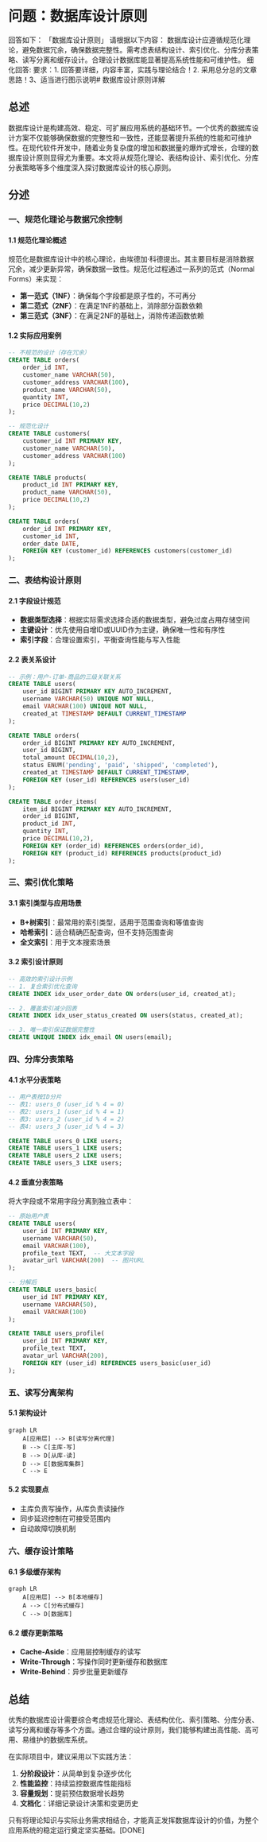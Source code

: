 # 问题：数据库设计原则
回答如下：
「数据库设计原则」 请根据以下内容：
数据库设计应遵循规范化理论，避免数据冗余，确保数据完整性。需考虑表结构设计、索引优化、分库分表策略、读写分离和缓存设计。合理设计数据库能显著提高系统性能和可维护性。
 细化回答: 
 要求：1. 回答要详细，内容丰富，实践与理论结合！2. 采用总分总的文章思路！3、适当进行图示说明# 数据库设计原则详解

## 总述

数据库设计是构建高效、稳定、可扩展应用系统的基础环节。一个优秀的数据库设计方案不仅能够确保数据的完整性和一致性，还能显著提升系统的性能和可维护性。在现代软件开发中，随着业务复杂度的增加和数据量的爆炸式增长，合理的数据库设计原则显得尤为重要。本文将从规范化理论、表结构设计、索引优化、分库分表策略等多个维度深入探讨数据库设计的核心原则。

## 分述

### 一、规范化理论与数据冗余控制

#### 1.1 规范化理论概述
规范化是数据库设计中的核心理论，由埃德加·科德提出。其主要目标是消除数据冗余，减少更新异常，确保数据一致性。规范化过程通过一系列的范式（Normal Forms）来实现：

- **第一范式（1NF）**：确保每个字段都是原子性的，不可再分
- **第二范式（2NF）**：在满足1NF的基础上，消除部分函数依赖
- **第三范式（3NF）**：在满足2NF的基础上，消除传递函数依赖

#### 1.2 实际应用案例
```sql
-- 不规范的设计（存在冗余）
CREATE TABLE orders(
    order_id INT,
    customer_name VARCHAR(50),
    customer_address VARCHAR(100),
    product_name VARCHAR(50),
    quantity INT,
    price DECIMAL(10,2)
);

-- 规范化设计
CREATE TABLE customers(
    customer_id INT PRIMARY KEY,
    customer_name VARCHAR(50),
    customer_address VARCHAR(100)
);

CREATE TABLE products(
    product_id INT PRIMARY KEY,
    product_name VARCHAR(50),
    price DECIMAL(10,2)
);

CREATE TABLE orders(
    order_id INT PRIMARY KEY,
    customer_id INT,
    order_date DATE,
    FOREIGN KEY (customer_id) REFERENCES customers(customer_id)
);
```

### 二、表结构设计原则

#### 2.1 字段设计规范
- **数据类型选择**：根据实际需求选择合适的数据类型，避免过度占用存储空间
- **主键设计**：优先使用自增ID或UUID作为主键，确保唯一性和有序性
- **索引字段**：合理设置索引，平衡查询性能与写入性能

#### 2.2 表关系设计
```sql
-- 示例：用户-订单-商品的三级关联关系
CREATE TABLE users(
    user_id BIGINT PRIMARY KEY AUTO_INCREMENT,
    username VARCHAR(50) UNIQUE NOT NULL,
    email VARCHAR(100) UNIQUE NOT NULL,
    created_at TIMESTAMP DEFAULT CURRENT_TIMESTAMP
);

CREATE TABLE orders(
    order_id BIGINT PRIMARY KEY AUTO_INCREMENT,
    user_id BIGINT,
    total_amount DECIMAL(10,2),
    status ENUM('pending', 'paid', 'shipped', 'completed'),
    created_at TIMESTAMP DEFAULT CURRENT_TIMESTAMP,
    FOREIGN KEY (user_id) REFERENCES users(user_id)
);

CREATE TABLE order_items(
    item_id BIGINT PRIMARY KEY AUTO_INCREMENT,
    order_id BIGINT,
    product_id INT,
    quantity INT,
    price DECIMAL(10,2),
    FOREIGN KEY (order_id) REFERENCES orders(order_id),
    FOREIGN KEY (product_id) REFERENCES products(product_id)
);
```

### 三、索引优化策略

#### 3.1 索引类型与应用场景
- **B+树索引**：最常用的索引类型，适用于范围查询和等值查询
- **哈希索引**：适合精确匹配查询，但不支持范围查询
- **全文索引**：用于文本搜索场景

#### 3.2 索引设计原则
```sql
-- 高效的索引设计示例
-- 1. 复合索引优化查询
CREATE INDEX idx_user_order_date ON orders(user_id, created_at);

-- 2. 覆盖索引减少回表
CREATE INDEX idx_user_status_created ON users(status, created_at);

-- 3. 唯一索引保证数据完整性
CREATE UNIQUE INDEX idx_email ON users(email);
```

### 四、分库分表策略

#### 4.1 水平分表策略
```sql
-- 用户表按ID分片
-- 表1: users_0 (user_id % 4 = 0)
-- 表2: users_1 (user_id % 4 = 1)
-- 表3: users_2 (user_id % 4 = 2)
-- 表4: users_3 (user_id % 4 = 3)

CREATE TABLE users_0 LIKE users;
CREATE TABLE users_1 LIKE users;
CREATE TABLE users_2 LIKE users;
CREATE TABLE users_3 LIKE users;
```

#### 4.2 垂直分表策略
将大字段或不常用字段分离到独立表中：
```sql
-- 原始用户表
CREATE TABLE users(
    user_id INT PRIMARY KEY,
    username VARCHAR(50),
    email VARCHAR(100),
    profile_text TEXT,  -- 大文本字段
    avatar_url VARCHAR(200)  -- 图片URL
);

-- 分解后
CREATE TABLE users_basic(
    user_id INT PRIMARY KEY,
    username VARCHAR(50),
    email VARCHAR(100)
);

CREATE TABLE users_profile(
    user_id INT PRIMARY KEY,
    profile_text TEXT,
    avatar_url VARCHAR(200),
    FOREIGN KEY (user_id) REFERENCES users_basic(user_id)
);
```

### 五、读写分离架构

#### 5.1 架构设计
```mermaid
graph LR
    A[应用层] --> B[读写分离代理]
    B --> C[主库-写]
    B --> D[从库-读]
    D --> E[数据库集群]
    C --> E
```

#### 5.2 实现要点
- 主库负责写操作，从库负责读操作
- 同步延迟控制在可接受范围内
- 自动故障切换机制

### 六、缓存设计策略

#### 6.1 多级缓存架构
```mermaid
graph LR
    A[应用层] --> B[本地缓存]
    A --> C[分布式缓存]
    C --> D[数据库]
```

#### 6.2 缓存更新策略
- **Cache-Aside**：应用层控制缓存的读写
- **Write-Through**：写操作同时更新缓存和数据库
- **Write-Behind**：异步批量更新缓存

## 总结

优秀的数据库设计需要综合考虑规范化理论、表结构优化、索引策略、分库分表、读写分离和缓存等多个方面。通过合理的设计原则，我们能够构建出高性能、高可用、易维护的数据库系统。

在实际项目中，建议采用以下实践方法：
1. **分阶段设计**：从简单到复杂逐步优化
2. **性能监控**：持续监控数据库性能指标
3. **容量规划**：提前预估数据增长趋势
4. **文档化**：详细记录设计决策和变更历史

只有将理论知识与实际业务需求相结合，才能真正发挥数据库设计的价值，为整个应用系统的稳定运行奠定坚实基础。[DONE]